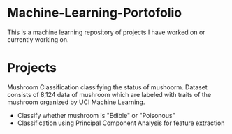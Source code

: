 # Machine-Learning-Portofolio
This is a machine learning repository of projects I have worked on or currently working on. 

# Projects
Mushroom Classification classifying the status of mushoorm. Dataset consists of 8,124 data of mushroom which are labeled with traits of the mushroom organized by UCI Machine Learning.
* Classify whether mushroom is "Edible" or "Poisonous"
* Classification using Principal Component Analysis for feature extraction
